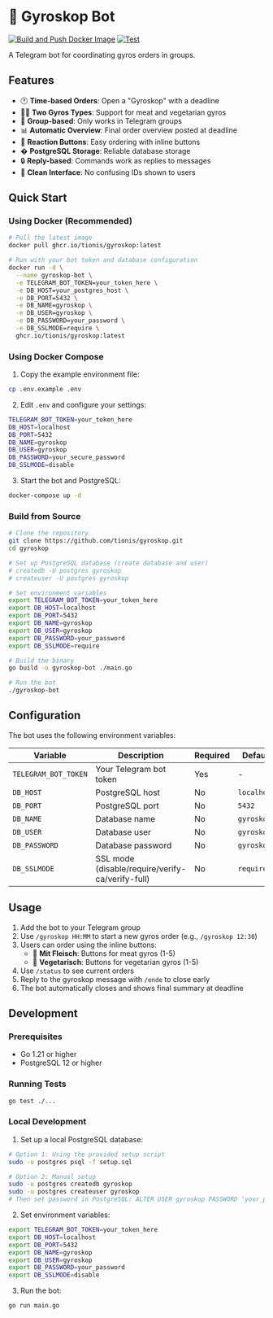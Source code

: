 # 🥙 Gyroskop Bot

[![Build and Push Docker Image](https://github.com/tionis/gyroskop/actions/workflows/docker-build.yml/badge.svg)](https://github.com/tionis/gyroskop/actions/workflows/docker-build.yml)
[![Test](https://github.com/tionis/gyroskop/actions/workflows/test.yml/badge.svg)](https://github.com/tionis/gyroskop/actions/workflows/test.yml)

A Telegram bot for coordinating gyros orders in groups.

## Features

- 🕐 **Time-based Orders**: Open a "Gyroskop" with a deadline
- 🥩🥬 **Two Gyros Types**: Support for meat and vegetarian gyros
- 👥 **Group-based**: Only works in Telegram groups  
- 📊 **Automatic Overview**: Final order overview posted at deadline
- 🎯 **Reaction Buttons**: Easy ordering with inline buttons
- � **PostgreSQL Storage**: Reliable database storage
- 🔒 **Reply-based**: Commands work as replies to messages
- 🚫 **Clean Interface**: No confusing IDs shown to users

## Quick Start

### Using Docker (Recommended)

```bash
# Pull the latest image
docker pull ghcr.io/tionis/gyroskop:latest

# Run with your bot token and database configuration
docker run -d \
  --name gyroskop-bot \
  -e TELEGRAM_BOT_TOKEN=your_token_here \
  -e DB_HOST=your_postgres_host \
  -e DB_PORT=5432 \
  -e DB_NAME=gyroskop \
  -e DB_USER=gyroskop \
  -e DB_PASSWORD=your_password \
  -e DB_SSLMODE=require \
  ghcr.io/tionis/gyroskop:latest
```

### Using Docker Compose

1. Copy the example environment file:
```bash
cp .env.example .env
```

2. Edit `.env` and configure your settings:
```bash
TELEGRAM_BOT_TOKEN=your_token_here
DB_HOST=localhost
DB_PORT=5432
DB_NAME=gyroskop
DB_USER=gyroskop
DB_PASSWORD=your_secure_password
DB_SSLMODE=disable
```

3. Start the bot and PostgreSQL:
```bash
docker-compose up -d
```

### Build from Source

```bash
# Clone the repository
git clone https://github.com/tionis/gyroskop.git
cd gyroskop

# Set up PostgreSQL database (create database and user)
# createdb -U postgres gyroskop
# createuser -U postgres gyroskop

# Set environment variables
export TELEGRAM_BOT_TOKEN=your_token_here
export DB_HOST=localhost
export DB_PORT=5432
export DB_NAME=gyroskop
export DB_USER=gyroskop
export DB_PASSWORD=your_password
export DB_SSLMODE=require

# Build the binary
go build -o gyroskop-bot ./main.go

# Run the bot
./gyroskop-bot
```

## Configuration

The bot uses the following environment variables:

| Variable | Description | Required | Default |
|----------|-------------|----------|---------|
| `TELEGRAM_BOT_TOKEN` | Your Telegram bot token | Yes | - |
| `DB_HOST` | PostgreSQL host | No | `localhost` |
| `DB_PORT` | PostgreSQL port | No | `5432` |
| `DB_NAME` | Database name | No | `gyroskop` |
| `DB_USER` | Database user | No | `gyroskop` |
| `DB_PASSWORD` | Database password | No | `gyroskop` |
| `DB_SSLMODE` | SSL mode (disable/require/verify-ca/verify-full) | No | `require` |

## Usage

1. Add the bot to your Telegram group
2. Use `/gyroskop HH:MM` to start a new gyros order (e.g., `/gyroskop 12:30`)
3. Users can order using the inline buttons:
   - 🥩 **Mit Fleisch**: Buttons for meat gyros (1-5)
   - 🥬 **Vegetarisch**: Buttons for vegetarian gyros (1-5)
4. Use `/status` to see current orders
5. Reply to the gyroskop message with `/ende` to close early
6. The bot automatically closes and shows final summary at deadline

## Development

### Prerequisites

- Go 1.21 or higher
- PostgreSQL 12 or higher

### Running Tests

```bash
go test ./...
```

### Local Development

1. Set up a local PostgreSQL database:
```bash
# Option 1: Using the provided setup script
sudo -u postgres psql -f setup.sql

# Option 2: Manual setup
sudo -u postgres createdb gyroskop
sudo -u postgres createuser gyroskop
# Then set password in PostgreSQL: ALTER USER gyroskop PASSWORD 'your_password';
```

2. Set environment variables:
```bash
export TELEGRAM_BOT_TOKEN=your_token_here
export DB_HOST=localhost
export DB_PORT=5432
export DB_NAME=gyroskop
export DB_USER=gyroskop
export DB_PASSWORD=your_password
export DB_SSLMODE=disable
```

3. Run the bot:
```bash
go run main.go
```